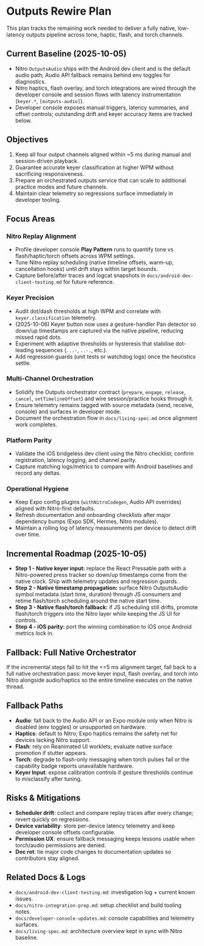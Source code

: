 # Outputs Rewire Plan

This plan tracks the remaining work needed to deliver a fully native, low-latency outputs pipeline across tone, haptic, flash, and torch channels.

## Current Baseline (2025-10-05)
- Nitro `OutputsAudio` ships with the Android dev client and is the default audio path; Audio API fallback remains behind env toggles for diagnostics.
- Nitro haptics, flash overlay, and torch integrations are wired through the developer console and session flows with latency instrumentation (`keyer.*`, `[outputs-audio]`).
- Developer console exposes manual triggers, latency summaries, and offset controls; outstanding drift and keyer accuracy items are tracked below.

## Objectives
1. Keep all four output channels aligned within ~5 ms during manual and session-driven playback.
2. Guarantee accurate keyer classification at higher WPM without sacrificing responsiveness.
3. Prepare an orchestrated outputs service that can scale to additional practice modes and future channels.
4. Maintain clear telemetry so regressions surface immediately in developer tooling.

## Focus Areas

### Nitro Replay Alignment
- Profile developer console **Play Pattern** runs to quantify tone vs flash/haptic/torch offsets across WPM settings.
- Tune Nitro replay scheduling (native timeline offsets, warm-up, cancellation hooks) until drift stays within target bounds.
- Capture before/after traces and logcat snapshots in `docs/android-dev-client-testing.md` for future reference.

### Keyer Precision
- Audit dot/dash thresholds at high WPM and correlate with `keyer.classification` telemetry.
- (2025-10-06) Keyer button now uses a gesture-handler Pan detector so down/up timestamps are captured via the native pipeline, reducing missed rapid dots.
- Experiment with adaptive thresholds or hysteresis that stabilise dot-leading sequences (`...-`, `..-.`, etc.).
- Add regression guards (unit tests or watchdog logs) once the heuristics settle.

### Multi-Channel Orchestration
- Solidify the Outputs orchestrator contract (`prepare`, `engage`, `release`, `cancel`, `setTimelineOffset`) and wire session/practice hooks through it.
- Ensure telemetry remains tagged with source metadata (send, receive, console) and surfaces in developer mode.
- Document the orchestration flow in `docs/living-spec.md` once alignment work completes.

### Platform Parity
- Validate the iOS bridgeless dev client using the Nitro checklist; confirm registration, latency logging, and channel parity.
- Capture matching logs/metrics to compare with Android baselines and record any deltas.

### Operational Hygiene
- Keep Expo config plugins (`withNitroCodegen`, Audio API overrides) aligned with Nitro-first defaults.
- Refresh documentation and onboarding checklists after major dependency bumps (Expo SDK, Hermes, Nitro modules).
- Maintain a rolling log of latency measurements per device to detect drift over time.

## Incremental Roadmap (2025-10-05)
- **Step 1 - Native keyer input:** replace the React Pressable path with a Nitro-powered press tracker so down/up timestamps come from the native clock. Ship with telemetry updates and regression guards.
- **Step 2 - Native timestamp propagation:** surface Nitro OutputsAudio symbol metadata (start time, duration) through JS consumers and retime flash/torch scheduling around the native start time.
- **Step 3 - Native flash/torch fallback:** if JS scheduling still drifts, promote flash/torch triggers into the Nitro layer while keeping the JS UI for controls.
- **Step 4 - iOS parity:** port the winning combination to iOS once Android metrics lock in.

## Fallback: Full Native Orchestrator
If the incremental steps fail to hit the <=5 ms alignment target, fall back to a full native orchestration pass: move keyer input, flash overlay, and torch into Nitro alongside audio/haptics so the entire timeline executes on the native thread.

## Fallback Paths
- **Audio**: fall back to the Audio API or an Expo module only when Nitro is disabled (env toggles) or unsupported on hardware.
- **Haptics**: default to Nitro; Expo haptics remains the safety net for devices lacking Nitro support.
- **Flash**: rely on Reanimated UI worklets; evaluate native surface promotion if stutter appears.
- **Torch**: degrade to flash-only messaging when torch pulses fail or the capability badge reports unavailable hardware.
- **Keyer Input**: expose calibration controls if gesture thresholds continue to misclassify after tuning.

## Risks & Mitigations
- **Scheduler drift**: collect and compare replay traces after every change; revert quickly on regressions.
- **Device variability**: store per-device latency telemetry and keep developer console offsets configurable.
- **Permission UX**: ensure fallback messaging keeps lessons usable when torch/audio permissions are denied.
- **Doc rot**: tie major code changes to documentation updates so contributors stay aligned.

## Related Docs & Logs
- `docs/android-dev-client-testing.md`: investigation log + current known issues.
- `docs/nitro-integration-prep.md`: setup checklist and build tooling notes.
- `docs/developer-console-updates.md`: console capabilities and telemetry surfaces.
- `docs/living-spec.md`: architecture overview kept in sync with Nitro baseline.
